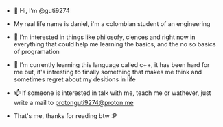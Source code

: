 - 👋 Hi, I’m @guti9274
- My real life name is daniel, i'm a colombian student of an engineering
- 👀 I’m interested in things like philosofy, ciences and right now in everything that could help me learning the basics, and the no so basics of programation
- 🌱 I’m currently learning this language called c++, it has been hard for me but, it's intresting to finally something that makes me think and sometimes regret about my desitions in life
- 📫 If someone is interested in talk with me, teach me or wathever, just write a mail to protonguti9274@proton.me

- That's me, thanks for reading btw :P 

<!---
guti9274/guti9274 is a ✨ special ✨ repository because its `README.md` (this file) appears on your GitHub profile.
You can click the Preview link to take a look at your changes.
--->

